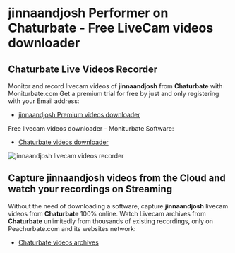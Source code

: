 # jinnaandjosh Performer on Chaturbate - Free LiveCam videos downloader

## Chaturbate Live Videos Recorder

Monitor and record livecam videos of **jinnaandjosh** from **Chaturbate** with Moniturbate.com
Get a premium trial for free by just and only registering with your Email address:
* [jinnaandjosh Premium videos downloader](https://moniturbate.com/request-demo-licence-key.html)

Free livecam videos downloader - Moniturbate Software:
* [Chaturbate videos downloader](https://moniturbate.com/moniturbate-download-software.html)

![jinnaandjosh livecam videos recorder](https://peachurnet.com/templates/moniturbate-software.png)


## Capture jinnaandjosh videos from the Cloud and watch your recordings on Streaming

Without the need of downloading a software, capture **jinnaandjosh** livecam videos from **Chaturbate** 100% online.
Watch Livecam archives from **Chaturbate** unlimitedly from thousands of existing recordings, only on Peachurbate.com and its websites network:
* [Chaturbate videos archives](https://peachurnet.com/)